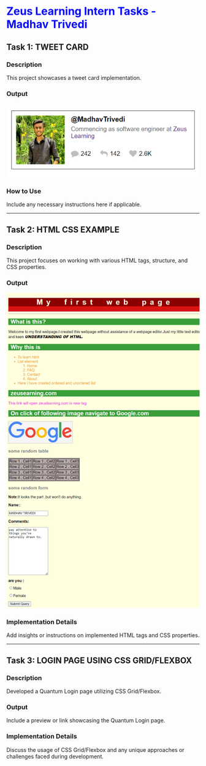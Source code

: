 <h1 style="color: blue;"> Zeus Learning Intern Tasks - Madhav Trivedi</h1>

## Task 1: TWEET CARD

### Description
This project showcases a tweet card implementation.

### Output
![Tweet Card Preview](https://github.com/Trivedi-Madhav/zeustraining/blob/main/01%20Tweet%20Card/TweetCard_Preview.png?raw=true)

### How to Use
Include any necessary instructions here if applicable.

---

## Task 2: HTML CSS EXAMPLE

### Description
This project focuses on working with various HTML tags, structure, and CSS properties.

### Output
![HTML/CSS Example](https://github.com/Trivedi-Madhav/zeustraining/blob/main/02%20HTML%20CSS%20EXAMPLE/02_HTML_CSS_OUTPUT.png?raw=true)

### Implementation Details
Add insights or instructions on implemented HTML tags and CSS properties.

---

## Task 3: LOGIN PAGE USING CSS GRID/FLEXBOX

### Description
Developed a Quantum Login page utilizing CSS Grid/Flexbox.

### Output
Include a preview or link showcasing the Quantum Login page.

### Implementation Details
Discuss the usage of CSS Grid/Flexbox and any unique approaches or challenges faced during development.

